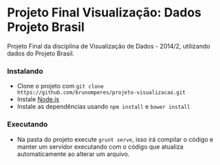Projeto Final Visualização: Dados Projeto Brasil
====================

Projeto Final da disciplina de Visualização de Dados - 2014/2, utilizando dados do Projeto Brasil.


### Instalando
 * Clone o projeto com `git clone https://github.com/brunomperes/projeto-visualizacao.git`
 * Instale [Node.js](https://github.com/joyent/node/wiki/installing-node.js-via-package-manager#debian-and-ubuntu-based-linux-distributions)
 * Instale as dependências usando `npm install` e `bower install`

### Executando
 * Na pasta do projeto execute `grunt serve`, isso irá compilar o código e manter um servidor executando com o código que atualiza automaticamente ao alterar um arquivo.
